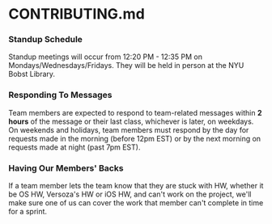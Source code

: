 # CONTRIBUTING.md

### Standup Schedule
Standup meetings will occur from 12:20 PM - 12:35 PM on Mondays/Wednesdays/Fridays. They will be held in person at the NYU Bobst Library.



### Responding To Messages
Team members are expected to respond to team-related messages within **2 hours** of the message or their last class, whichever is later, on weekdays. On weekends and holidays, team members must respond by the day for requests made in the morning (before 12pm EST) or by the next morning on requests made at night (past 7pm EST).

### Having Our Members' Backs
If a team member lets the team know that they are stuck with HW, whether it be OS HW, Versoza's HW or iOS HW, and can't work on the project, we'll make sure one of us can cover the work that member can't complete in time for a sprint.
